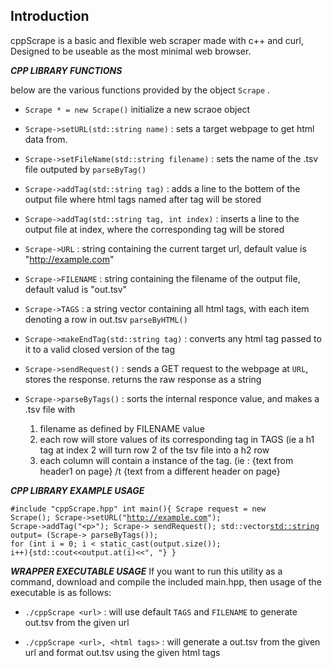 
<h2>Introduction</h2>

cppScrape is a basic and flexible web scraper made with c++ and curl, Designed to be useable as the most minimal web browser.


***CPP LIBRARY FUNCTIONS***

below are the various functions provided by the object `Scrape` . 

  - <code>Scrape *<name> = new Scrape()</code> initialize a new scraoe object

  - <code>Scrape->setURL(std::string name)</code> : sets a target webpage to get html data from.

  - <code>Scrape->setFileName(std::string filename)</code> : sets the name of the .tsv file outputed by <code>parseByTag()</code>

  - <code>Scrape->addTag(std::string tag)</code> : adds a line to the bottem of the output file where html tags named after tag will be stored

  - <code>Scrape->addTag(std::string tag, int index)</code> : inserts a line to the output file at index, where the corresponding tag will be stored

  - <code>Scrape->URL</code> : string containing the current target url, default value is "http://example.com"

  - <code>Scrape->FILENAME</code> : string containing the filename of the output file, default valud is "out.tsv"

  - <code>Scrape->TAGS</code> : a string vector containing all html tags, with each item denoting a row in out.tsv <code>parseByHTML()</code> 

  - <code>Scrape->makeEndTag(std::string tag)</code> : converts any html tag passed to it to a valid closed version of the tag

  - <code>Scrape->sendRequest()</code> : sends a GET request to the webpage at `URL`, stores the response. returns the raw response as a string

  - <code>Scrape->parseByTags()</code> : sorts the internal responce value, and makes a .tsv file with

      1) filename as defined by FILENAME value
      2) each row will store values of its corresponding tag in TAGS (ie a h1 tag at index 2 will turn row 2 of the tsv file into a h2 row
      3) each column will contain a instance of the tag. (ie : {text from header1 on page} /t {text from a different header on page}


***CPP LIBRARY EXAMPLE USAGE***

<code>#include "cppScrape.hpp"
int main(){
  Scrape request = new Scrape();
  Scrape->setURL("http://example.com"); Scrape->addTag("\<p>");
  Scrape-> sendRequest();
  std::vector<std::string> output= (Scrape-> parseByTags());
  for (int i = 0; i < static_cast<int>(output.size()); i++){std::cout<<output.at(i)<<", "}
}
</code>

***WRAPPER EXECUTABLE USAGE***
If you want to run this utility as a command, download and compile the included main.hpp, then usage of the executable is as follows:

  - `./cppScrape <url>` : will use default <code>TAGS</code> and <code>FILENAME</code> to generate out.tsv from the given url
    
  - `./cppScrape <url>, <html tags>` : will generate a out.tsv from the given url and format out.tsv using the given html tags
